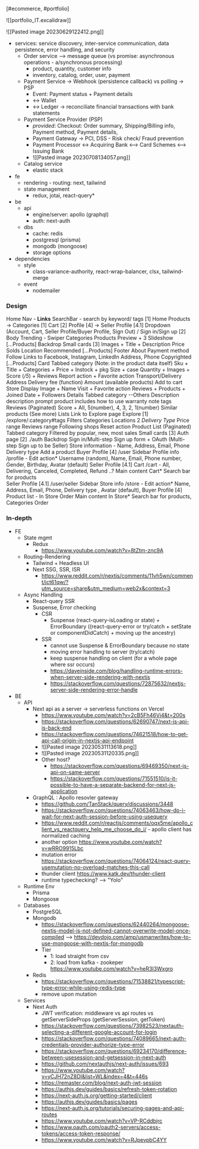 [#ecommerce, #portfolio]

![[portfolio_IT.excalidraw]]

![[Pasted image 20230629122412.png]]


- services: service discovery, inter-service communication, data persistence, error handling, and security
	- Order service --> message queue (vs promise: asynchronous operations - a/synchronous processing)
		- product, quantity, customer info
		- inventory, catalog, order, user, payment 
	- Payment Service -> Webhook (persistence callback) vs polling -> PSP
		- Event: Payment status + Payment details
		- <-> Wallet
		- <-> Ledger -> reconciliate financial transactions with bank statements 
	- Payment Service Provider (PSP) 
		- *provided*: Checkout: Order summary, Shipping/Billing info, Payment method, Payment details, 
		- Payment Gateway -> PCI, DSS - Risk check/ Fraud prevention
		- Payment Processor <-> Acquiring Bank <--> Card Schemes <--> Issuing Bank
		- ![[Pasted image 20230708134057.png]]
	- Catalog service
		- elastic stack
- fe
	- rendering - routing: next, tailwind
	- state management
		- redux, jotai, react-query*
- be
	- api
		- engine/server: apollo (graphql)
		- auth: next-auth
	- dbs
		- cache: redis
		- postgresql (prisma)
		- mongodb (mongoose)
		- storage options
- dependencies
	- style
		- class-variance-authority, react-wrap-balancer, clsx, tailwind-merge
	- event
		- nodemailer

### Design
Home
	Nav - **Links**
		SearchBar - search by keyword/ tags [1]
		Home 
		Products -> Categories [1]
		Cart [2]
		Profile [4] -> Seller Profile [4.1] Dropdown (Account, Cart, Seller Profile/Buyer Profile, Sign Out) / Sign in/Sign up [2]  
	Body
		Trending - Swiper
		Categories
		Products Preview + 3
			Slideshow [...Products]
				Backdrop
				Small cards [3]
					Images + Title + Description
					Price
					Solds
					Location
		Recommended
			[...Products]
	Footer 
		About
		Payment method
		Follow
			Links to Facebook, Instagram, LinkedIn
			Address, Phone
		Copyrighted
[...Products]
	Card 
		Tabbed category (Note: in the product data itself)
		Sku + Title + Categories + Price + Instock +  pkg Size + case Quantity + Images + Score (*/5*) + Reviews 
		Report action + Favorite action
		Transport/Delivery 
			Address
			Delivery fee (function)
		Amount (available products)
		Add to cart
	Store Display
		Image + Name
		Visit + Favorite action
		Reviews + Products + Joined Date + Followers
	Details
		Tabbed category
		--Others
	Description
		description prompt
		product includes
		how to use
		warranty
		note
		tags		
	Reviews (Paginated)
		Score + All, 5(number), 4, 3, 2, 1(number) 
	Similar products (See more)
		Lists
		Link to Explore page
Explore [1] /explore/:category#tags
	Filters
		Categories
		Locations 2
		*Delivery Type*
		Price range
		Reviews range
		Following shops
		Reset action
	Product List (Paginated)
		Tabbed category
		Filtered by popular, new, most sales
		Small cards [3]
Auth page [2] ./auth
	Backdrop
	Sign in/Multi-step Sign up form + OAuth
	(Multi-step Sign up to be Seller)
		Store information - Name, Address, Email, Phone
		Delivery type
		Add a product
Buyer Profile [4] /user
	Sidebar
		Profile info /profile - Edit action* Username (random), Name, Email, Phone number, Gender, Birthday, Avatar (default)
		Seller Profile [4.1]
		Cart /cart - All, Delivering, Canceled, Completed, Refund ..?
	Main content
		Cart* Search bar for products	
Seller Profile [4.1] /user/seller
	Sidebar
		Store info /store - Edit action* Name, Address, Email, Phone, Delivery type , Avatar (default), 
		Buyer Profile [4]
		Product list - In Store
		Order
	Main content
		In Store* Search bar for products, Categories
		Order	


### In-depth
- FE
	- State mgmt
		- Redux
			- https://www.youtube.com/watch?v=8tZtm-znc9A
	- Routing-Rendering
		- Tailwind + Headless UI
		- Next SSG, SSR, ISR
			- https://www.reddit.com/r/nextjs/comments/11vh5wn/comment/jct61qw/?utm_source=share&utm_medium=web2x&context=3
	- Async Handling
		- React-query SSR
		- Suspense, Error checking
			- CSR
				- Suspense (react-query-isLoading or state) + ErrorBoundary ((react-query-error or try/catch + setState or componentDidCatch) + moving up the ancestry)
			- SSR
				- cannot use Suspense & ErrorBoundary because no state 
				- moving error handling to server (try/catch)
				- keep suspense handling on client (for a whole page where ssr occurs)
				- https://daveinside.com/blog/handling-runtime-errors-when-server-side-rendering-with-nextjs
				- https://stackoverflow.com/questions/72875632/nextjs-server-side-rendering-error-handle
- BE
	- API
		- Next api as a server -> serverless functions on Vercel
			- https://www.youtube.com/watch?v=2cB5Fh46Vi4&t=200s
			- https://stackoverflow.com/questions/62690747/next-js-api-is-back-end
			- https://stackoverflow.com/questions/74621518/how-to-get-api-call-origin-in-nextjs-api-endpoint
			 - ![[Pasted image 20230531113618.png]]
			 - ![[Pasted image 20230531120335.png]]
			- Other host?
				- https://stackoverflow.com/questions/69469350/next-js-api-on-same-server
				- https://stackoverflow.com/questions/71551510/is-it-possible-to-have-a-separate-backend-for-next-js-application
		- GraphQL : Apollo resovler gateway
			- https://github.com/TanStack/query/discussions/3448
			- https://stackoverflow.com/questions/74063463/how-do-i-wait-for-next-auth-session-before-using-usequery
			- https://www.reddit.com/r/reactjs/comments/oqx5me/apollo_client_vs_reactquery_help_me_choose_do_i/ - apollo client has normalized caching
			- another option https://www.youtube.com/watch?v=wRRO9915Lbc
			- mutation error https://stackoverflow.com/questions/74064124/react-query-usemutation-no-overload-matches-this-call
			- thunder client https://www.katk.dev/thunder-client
			- runtime typechecking? --> "Yolo"
	- Runtime Env
		- Prisma
		- Mongoose
	- Databases
		- PostgreSQL
		- Mongodb 
			- https://stackoverflow.com/questions/62440264/mongoose-nextjs-model-is-not-defined-cannot-overwrite-model-once-compiled  --> https://devdojo.com/amp/usmanwrites/how-to-use-mongoose-with-nextjs-for-mongodb
			- Tier
				- 1: load straight from csv
				- 2: load from kafka - zookeper https://www.youtube.com/watch?v=heR3I3Wxgro
		- Redis
			-  https://stackoverflow.com/questions/71538821/typescript-type-error-while-using-redis-type
			- remove upon mutation
	 - Services
		- Next Auth 
			- JWT verification: middleware vs api routes vs getServerSideProps (getServerSession, getToken) 
			- https://stackoverflow.com/questions/73982523/nextauth-selecting-a-different-google-account-for-login
			- https://stackoverflow.com/questions/74089665/next-auth-credentials-provider-authorize-type-error
			- https://stackoverflow.com/questions/69234170/difference-between-usesession-and-getsession-in-next-auth
			- https://github.com/nextauthjs/next-auth/issues/693
			- https://www.youtube.com/watch?v=yCJH72nZ8DI&list=WL&index=4&t=446s
			- https://remaster.com/blog/next-auth-jwt-session
			- https://authjs.dev/guides/basics/refresh-token-rotation
			- https://next-auth.js.org/getting-started/client
			- https://authjs.dev/guides/basics/pages
			- https://next-auth.js.org/tutorials/securing-pages-and-api-routes
			- https://www.youtube.com/watch?v=VP-RCddbjrc
			- https://www.oauth.com/oauth2-servers/access-tokens/access-token-response/
			- https://www.youtube.com/watch?v=RJpevpbC4YY
		